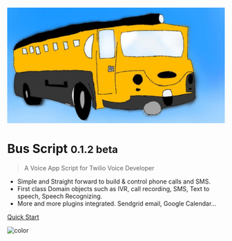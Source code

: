 <!-- _coverpage.md -->

![logo](_media/logo.jpg)

# Bus Script <small>0.1.2 beta</small>

> A Voice App Script for Twilio Voice Developer

- Simple and Straight forward to build & control phone calls and SMS.
- First class Domain objects such as IVR, call recording, SMS, Text to speech, Speech Recognizing.
- More and more plugins integrated. Sendgrid email, Google Calendar...

[Quick Start](quickstart.md)




<!-- background color -->

![color](#f0f0f0)